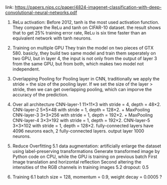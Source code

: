 link: https://papers.nips.cc/paper/4824-imagenet-classification-with-deep-convolutional-neural-networks.pdf

1. ReLu activation:
  Before 2012, tanh is the most used activation function. They compare the ReLu and tanh on CIFAR-10 dataset. the result shows that to  get 25% training error rate, ReLu is six time faster than an equivalent network with tanh neurons.
  
2. Training on multiple GPU
  They train the model on two pieces of GTX 580. basicly, they build two same model and train them seperately on two GPU, but in layer 4, the input is not only from the output of layer 3 from the same GPU, but from both, which makes two model not independent.

3. Overlapping Pooling
  for Pooling layer in CNN, traditionally we apply the stride = the size of the pooling layer. If we set the size of the layer > stride, then we can get overlapping pooling, which can imporve the accuracy of the prediction.
  
4. Over all architecture
  CNN-layer-1 11×11×3 with stride = 4, depth = 48×2. 
  CNN-layer-2 5×5×48 with stride = 1, depth = 128×2. + MaxPooling
  CNN-layer-3 3×3×256 with stride = 1, depth = 192×2. + MaxPooling
  CNN-layer-4 3×3×192 with stride = 1, depth = 192×2.
  CNN-layer-5 3×3×102 with stride = 1, depth = 128×2.
  fully-connected layers have 4096 neurons each, 2 fully-connected layers.
  output layer 1000 neurons.
  
5. Reduce Overfitting
  5.1 data augmentation: artificially enlarge the dataset using label-preserving transformations
                         Generate transformed image by Python code on CPU, while the GPU is training on previous batch
                         First Image translation and horizontal reflection
                         Second altering the intensities of the RGB channels in training images
  5.2 dropout:           0.5

6. Training
  6.1 batch size = 128, momentum = 0.9, weight decay = 0.0005 ? 

